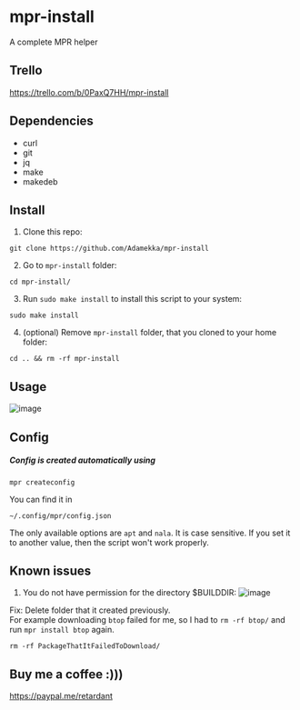 # mpr-install
A complete MPR helper
## Trello

https://trello.com/b/0PaxQ7HH/mpr-install

## Dependencies

* curl
* git
* jq
* make
* makedeb

## Install

1. Clone this repo:
```
git clone https://github.com/Adamekka/mpr-install
```
2. Go to ```mpr-install``` folder:
```
cd mpr-install/
```
3. Run ```sudo make install``` to install this script to your system:
```
sudo make install
```
4. (optional) Remove ```mpr-install``` folder, that you cloned to your home folder:
```
cd .. && rm -rf mpr-install
```

## Usage

![image](https://user-images.githubusercontent.com/68786400/179354119-6d7fbbb1-c8fc-4f4e-b7ac-bfeb4096b8a3.png)

## Config

##### Config is created automatically using 
```
mpr createconfig
```

You can find it in
```
~/.config/mpr/config.json
```
The only available options are ```apt``` and ```nala```.
It is case sensitive.
If you set it to another value, then the script won't work properly.

## Known issues

1. You do not have permission for the directory $BUILDDIR:
![image](https://user-images.githubusercontent.com/68786400/177850543-a921acda-5d70-4459-91e2-6e452542fd63.png)

Fix: Delete folder that it created previously.<br />
For example downloading  ```btop``` failed for me, so I had to  ```rm -rf btop/``` and run ```mpr install btop``` again.
```
rm -rf PackageThatItFailedToDownload/
```
## Buy me a coffee :)))

https://paypal.me/retardant
